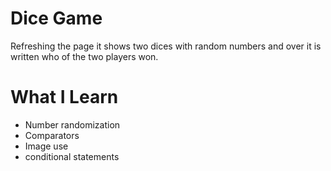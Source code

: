 # Dice Game
Refreshing the page it shows two dices with random numbers and over it is written who of the two players won.
# What I Learn
* Number randomization
* Comparators
* Image use
* conditional statements

